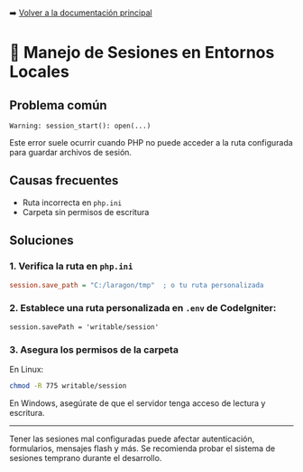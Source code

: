 ➡️ [Volver a la documentación principal](../README.md)

# 💾 Manejo de Sesiones en Entornos Locales

## Problema común

```
Warning: session_start(): open(...)
```

Este error suele ocurrir cuando PHP no puede acceder a la ruta configurada para guardar archivos de sesión.

## Causas frecuentes

- Ruta incorrecta en `php.ini`
- Carpeta sin permisos de escritura

## Soluciones

### 1. Verifica la ruta en `php.ini`

```ini
session.save_path = "C:/laragon/tmp"  ; o tu ruta personalizada
```

### 2. Establece una ruta personalizada en `.env` de CodeIgniter:

```env
session.savePath = 'writable/session'
```

### 3. Asegura los permisos de la carpeta

En Linux:
```bash
chmod -R 775 writable/session
```

En Windows, asegúrate de que el servidor tenga acceso de lectura y escritura.

---

Tener las sesiones mal configuradas puede afectar autenticación, formularios, mensajes flash y más. Se recomienda probar el sistema de sesiones temprano durante el desarrollo.

